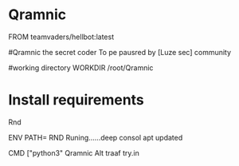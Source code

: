 # Qramnic
FROM teamvaders/hellbot:latest

#Qramnic the secret coder
To pe pausred by [Luze sec] community

#working directory 
WORKDIR /root/Qramnic 

# Install requirements
Rnd

ENV PATH= RND Runing......deep consol apt updated

CMD ["python3" Qramnic Alt traaf try.in
